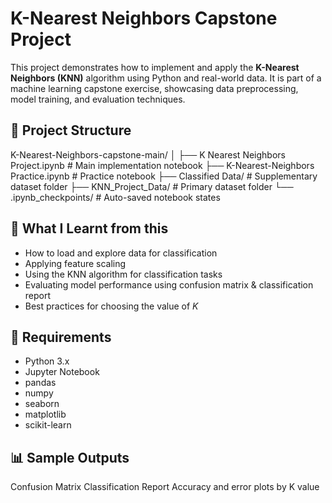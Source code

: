 # K-Nearest Neighbors Capstone Project

This project demonstrates how to implement and apply the **K-Nearest Neighbors (KNN)** algorithm using Python and real-world data. It is part of a machine learning capstone exercise, showcasing data preprocessing, model training, and evaluation techniques.

## 📁 Project Structure

K-Nearest-Neighbors-capstone-main/
│
├── K Nearest Neighbors Project.ipynb # Main implementation notebook
├── K-Nearest-Neighbors Practice.ipynb # Practice notebook
├── Classified Data/ # Supplementary dataset folder
├── KNN_Project_Data/ # Primary dataset folder
└── .ipynb_checkpoints/ # Auto-saved notebook states


## 📌 What I Learnt from this

- How to load and explore data for classification
- Applying feature scaling
- Using the KNN algorithm for classification tasks
- Evaluating model performance using confusion matrix & classification report
- Best practices for choosing the value of *K*

## 🧪 Requirements

- Python 3.x
- Jupyter Notebook
- pandas
- numpy
- seaborn
- matplotlib
- scikit-learn

## 📊 Sample Outputs
Confusion Matrix
Classification Report
Accuracy and error plots by K value
